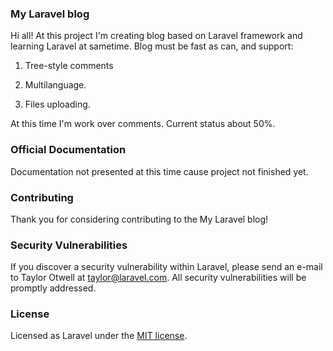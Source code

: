 ### My Laravel blog

Hi all!
At this project I'm creating blog based on Laravel framework and learning Laravel at sametime.
Blog must be fast as can, and support:

1. Tree-style comments

2. Multilanguage.

3. Files uploading.

At this time I'm work over comments.
Current status about 50%.

### Official Documentation

Documentation not presented at this time cause project not finished yet.

### Contributing

Thank you for considering contributing to the My Laravel blog!

### Security Vulnerabilities

If you discover a security vulnerability within Laravel, please send an e-mail to Taylor Otwell at taylor@laravel.com. All security vulnerabilities will be promptly addressed.

### License

Licensed as Laravel under the [MIT license](http://opensource.org/licenses/MIT).
